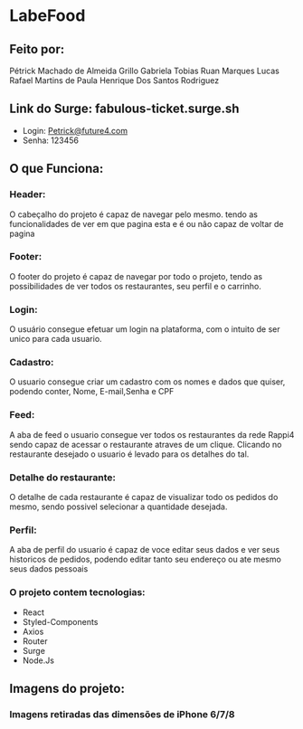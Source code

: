 # LabeFood

## Feito por:
Pétrick Machado de Almeida Grillo
Gabriela Tobias
Ruan Marques
Lucas Rafael Martins de Paula
Henrique Dos Santos Rodriguez

## Link do Surge: fabulous-ticket.surge.sh
- Login: Petrick@future4.com
- Senha: 123456

## O que Funciona:
### Header:
O cabeçalho do projeto é capaz de navegar pelo mesmo. tendo as funcionalidades de ver em que pagina esta e é ou não capaz de voltar de pagina

### Footer:
O footer do projeto é capaz de navegar por todo o projeto, tendo as possibilidades de ver todos os restaurantes, seu perfil e o carrinho.

### Login: 
O usuário consegue efetuar um login na plataforma, com o intuito de ser unico para cada usuario.
### Cadastro: 
O usuario consegue criar um cadastro com os nomes e dados que quiser, podendo conter, Nome, E-mail,Senha e CPF
### Feed: 
A aba de feed o usuario consegue ver todos os restaurantes da rede Rappi4 sendo capaz de acessar o restaurante atraves de um clique. Clicando no restaurante desejado o usuario é levado para os detalhes do tal.
### Detalhe do restaurante:
O detalhe de cada restaurante é capaz de visualizar todo os pedidos do mesmo, sendo possivel selecionar a quantidade desejada.

### Perfil:
A aba de perfil do usuario é capaz de voce editar seus dados e ver seus historicos de pedidos, podendo editar tanto seu endereço ou ate mesmo seus dados pessoais

### O projeto contem tecnologias:
- React
- Styled-Components
- Axios
- Router
- Surge
- Node.Js

## Imagens do projeto:
### Imagens retiradas das dimensões de iPhone 6/7/8